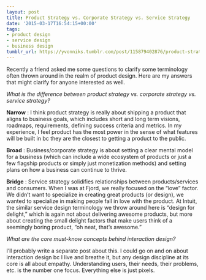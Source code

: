 ```yaml
---
layout: post
title: Product Strategy vs. Corporate Strategy vs. Service Strategy
date: '2015-03-17T16:54:15+00:00'
tags:
- product design
- service design
- business design
tumblr_url: https://yvonniks.tumblr.com/post/115879402876/product-strategy-vs-corporate-strategy-vs
---
```

Recently a friend asked me some questions to clarify some terminology often thrown around in the realm of product design. Here are my answers that might clarify for anyone interested as well.&nbsp;

_What is the difference between product strategy vs. corporate strategy vs. service strategy?&nbsp;_

**Narrow** : I think product strategy is really about shipping a product that aligns to business goals, which includes short and long term visions, roadmaps, requirements, defining success criteria and metrics. In my experience, I feel product has the most power in the sense of what features will be built in bc they are the closest to getting a product to the public.&nbsp;

**Broad** : Business/corporate strategy is about setting a clear mental model for a business (which can include a wide ecosystem of products or just a few flagship products or simply just monetization methods) and setting plans on how a business can continue to thrive.&nbsp;

**Bridge** : Service strategy solidifies relationships between products/services and consumers. When I was at Fjord, we really focused on the “love” factor. We didn’t want to specialize in creating great products (or design), we wanted to specialize in making people fall in love with the product. At Intuit, the similar service design terminology we throw around here is “design for delight,” which is again not about delivering awesome products, but more about creating the small delight factors that make users think of a seemingly boring product, “oh neat, that’s awesome.” &nbsp;

_What are the core must-know concepts behind interaction design?_ &nbsp;

I’ll probably write a separate post about this. I could go on and on about interaction design bc I live and breathe it, but any design discipline at its core is all about empathy. Understanding users, their needs, their problems, etc. is the number one focus. Everything else is just pixels.&nbsp;
